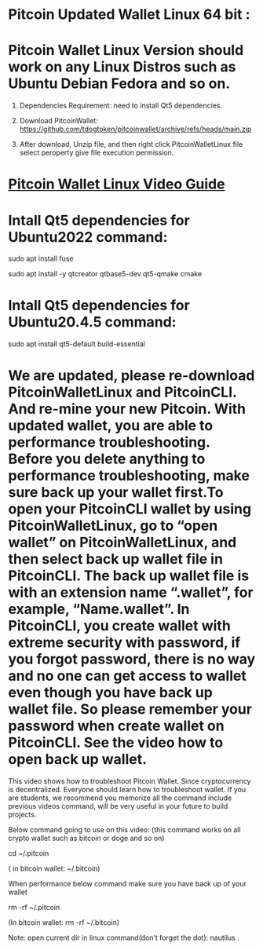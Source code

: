 # Pitcoin Updated Wallet Linux 64 bit :

# Pitcoin Wallet Linux Version should work on any Linux Distros such as Ubuntu Debian Fedora and so on.

1. Dependencies Requirement: need to install Qt5 dependencies.

2. Download PitcoinWallet: 
https://github.com/tdogtoken/pitcoinwallet/archive/refs/heads/main.zip

3. After download, Unzip file, and then right click  PitcoinWalletLinux file select peroperty give file execution permission.

# <p> <a href="https://youtu.be/Zk-xp5xiiGY" target="_blank" class="button">Pitcoin Wallet Linux Video Guide</a></P>

# Intall Qt5 dependencies for Ubuntu2022 command:

sudo apt install fuse

sudo apt install -y qtcreator qtbase5-dev qt5-qmake cmake

# Intall Qt5 dependencies for Ubuntu20.4.5 command:

sudo apt install qt5-default build-essential


# We are updated, please re-download PitcoinWalletLinux and PitcoinCLI. And re-mine your new Pitcoin. With updated wallet, you are able to performance troubleshooting. Before you delete anything to performance troubleshooting, make sure back up your wallet first.To open your PitcoinCLI wallet by using PitcoinWalletLinux, go to “open wallet” on PitcoinWalletLinux, and then select back up wallet file in PitcoinCLI. The back up wallet file is with an extension name “.wallet”, for example, “Name.wallet”. In PitcoinCLI, you create wallet with extreme security with password, if you forgot password, there is no way and no one can get access to wallet even though you have back up wallet file. So please remember your password when create wallet on PitcoinCLI. See the video how to open back up wallet.


This video shows how to troubleshoot Pitcoin Wallet.
Since cryptocurrency is decentralized. Everyone should learn how to troubleshoot wallet.
If you are students, we recommend you memorize all the command include previous videos command, will be very useful in your future to build projects.

Below command going to use on this video: 
(this command works on all crypto wallet such as bitcoin or doge and so on)

cd ~/.pitcoin

( in bitcoin wallet: ~/.bitcoin)

When performance below command make sure you have back up of your wallet

rm -rf ~/.pitcoin

(In bitcoin wallet: rm -rf ~/.bitcoin)

Note: open current dir in linux  command(don’t forget the dot):     nautilus .
